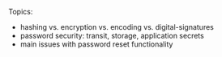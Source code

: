 Topics:

- hashing vs. encryption vs. encoding vs. digital-signatures
- password security: transit, storage, application secrets
- main issues with password reset functionality
